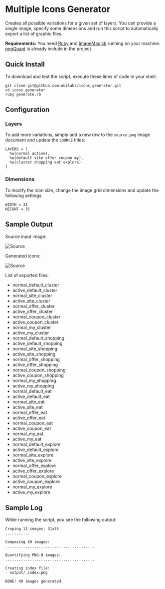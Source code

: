 # Multiple Icons Generator #

Creates all possible variations for a given set of layers. You can provide a single image, specify some dimensions and run this script to automatically export a list of graphic files.

**Requirements:** You need [Ruby](http://www.ruby-lang.org/) and [ImageMagick](http://www.imagemagick.org) running on your machine. [pngQuant](http://pornel.net/pngquant) is already include in the project.

## Quick Install ##

To download and test the script, execute these lines of code in your shell:

    git clone git@github.com:ubilabs/icons_generator.git 
    cd icons_generator
    ruby generate.rb

## Configuration ##

### Layers ###

To add more variations, simply add a new row to the `source.png` image document and update the `SOURCE` titles:

    LAYERS = [
      %w(normal active),
      %w(default site offer coupon my),
      %w(cluster shopping eat explore)
    ]

### Dimensions ###

To modify the icon size, change the image grid dimensions and update the following settings:

    WIDTH = 31
    HEIGHT = 35


## Sample Output ##

Source input image:

![Source](http://github.com/ubilabs/icons_generator/raw/master/source.png)

Generated icons:

![Source](http://github.com/ubilabs/icons_generator/raw/master/output_sample.png)

List of exported files:

* normal\_default\_cluster
* active\_default\_cluster
* normal\_site\_cluster
* active\_site\_cluster
* normal\_offer\_cluster
* active\_offer\_cluster
* normal\_coupon\_cluster
* active\_coupon\_cluster
* normal\_my\_cluster
* active\_my\_cluster
* normal\_default\_shopping
* active\_default\_shopping
* normal\_site\_shopping
* active\_site\_shopping
* normal\_offer\_shopping
* active\_offer\_shopping
* normal\_coupon\_shopping
* active\_coupon\_shopping
* normal\_my\_shopping
* active\_my\_shopping
* normal\_default\_eat
* active\_default\_eat
* normal\_site\_eat
* active\_site\_eat
* normal\_offer\_eat
* active\_offer\_eat
* normal\_coupon\_eat
* active\_coupon\_eat
* normal\_my\_eat
* active\_my\_eat
* normal\_default\_explore
* active\_default\_explore
* normal\_site\_explore
* active\_site\_explore
* normal\_offer\_explore
* active\_offer\_explore
* normal\_coupon\_explore
* active\_coupon\_explore
* normal\_my\_explore
* active\_my\_explore

## Sample Log ##

While running the script, you see the following output:

    Croping 11 images: 31x35
    ...........
    
    Composing 40 images:
    ........................................
    
    Quantifying PNG-8 images:
    ........................................
    
    Creating index file:
    - output/_index.png
    
    DONE! 40 images generated.

